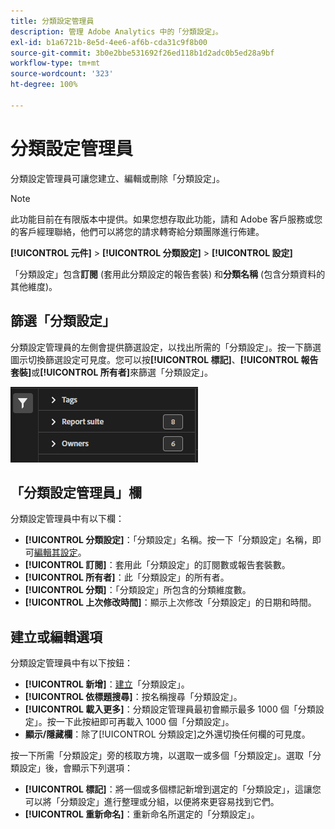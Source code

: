 ```yaml
---
title: 分類設定管理員
description: 管理 Adobe Analytics 中的「分類設定」。
exl-id: b1a6721b-8e5d-4ee6-af6b-cda31c9f8b00
source-git-commit: 3b0e2bbe531692f26ed118b1d2adc0b5ed28a9bf
workflow-type: tm+mt
source-wordcount: '323'
ht-degree: 100%

---
```


# 分類設定管理員

分類設定管理員可讓您建立、編輯或刪除「分類設定」。

>[!NOTE]
>
>此功能目前在有限版本中提供。如果您想存取此功能，請和 Adobe 客戶服務或您的客戶經理聯絡，他們可以將您的請求轉寄給分類團隊進行佈建。

**[!UICONTROL 元件]** > **[!UICONTROL 分類設定]** > **[!UICONTROL 設定]**

「分類設定」包含&#x200B;**訂閱** (套用此分類設定的報告套裝) 和&#x200B;**分類名稱** (包含分類資料的其他維度)。

## 篩選「分類設定」

分類設定管理員的左側會提供篩選設定，以找出所需的「分類設定」。按一下篩選圖示切換篩選設定可見度。您可以按&#x200B;**[!UICONTROL 標記]**、**[!UICONTROL 報告套裝]**&#x200B;或&#x200B;**[!UICONTROL 所有者]**&#x200B;來篩選「分類設定」。

![「分類設定」篩選](../assets/classification-set-filters.png)

## 「分類設定管理員」欄

分類設定管理員中有以下欄：

* **[!UICONTROL 分類設定]**：「分類設定」名稱。按一下「分類設定」名稱，即可[編輯其設定](settings.md)。
* **[!UICONTROL 訂閱]**：套用此「分類設定」的訂閱數或報告套裝數。
* **[!UICONTROL 所有者]**：此「分類設定」的所有者。
* **[!UICONTROL 分類]**：「分類設定」所包含的分類維度數。
* **[!UICONTROL 上次修改時間]**：顯示上次修改「分類設定」的日期和時間。

## 建立或編輯選項

分類設定管理員中有以下按鈕：

* **[!UICONTROL 新增]**：[建立](create.md)「分類設定」。
* **[!UICONTROL 依標題搜尋]**：按名稱搜尋「分類設定」。 
* **[!UICONTROL 載入更多]**：分類設定管理員最初會顯示最多 1000 個「分類設定」。按一下此按紐即可再載入 1000 個「分類設定」。
* **顯示/隱藏欄**：除了[!UICONTROL 分類設定]之外還切換任何欄的可見度。

按一下所需「分類設定」旁的核取方塊，以選取一或多個「分類設定」。選取「分類設定」後，會顯示下列選項：

* **[!UICONTROL 標記]**：將一個或多個標記新增到選定的「分類設定」，這讓您可以將「分類設定」進行整理或分組，以便將來更容易找到它們。
* **[!UICONTROL 重新命名]**：重新命名所選定的「分類設定」。
